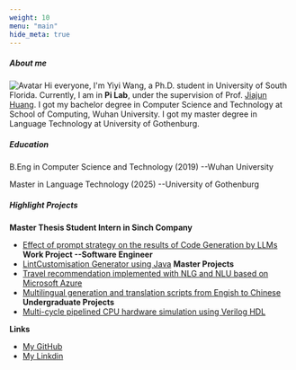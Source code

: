 ```yaml
---
weight: 10
menu: "main"
hide_meta: true
---
```


##### About me
![Avatar](https://braveoneone.github.io/me.jpeg)  Hi everyone, I'm Yiyi Wang, a Ph.D. student in University of South Florida. Currently, I am in **Pi Lab**, under the supervision of Prof. [Jiajun Huang](https://jiajunhuang1999.github.io). I got my bachelor degree in Computer Science and Technology at School of Computing, Wuhan University. I got my master degree in Language Technology at University of Gothenburg.

##### Education
B.Eng in Computer Science and Technology (2019) --Wuhan University  

Master in Language Technology (2025) --University of Gothenburg
##### Highlight Projects
**Master Thesis Student Intern in Sinch Company**
* [Effect of prompt strategy on the results of Code Generation by LLMs](https://sinch.com)
**Work Project --Software Engineer**
* [LintCustomisation Generator using Java](https://github.com/Braveoneone/LintCustomisation/tree/main)
**Master Projects**
* [Travel recommendation implemented with NLG and NLU based on Microsoft Azure](https://github.com/Braveoneone/final-project-dialogue-system2/blob/main/README.md)
* [Multilingual generation and translation scripts from Engish to Chinese](https://github.com/Braveoneone/computational_syntax)
**Undergraduate Projects**
* [Multi-cycle pipelined CPU hardware simulation using Verilog HDL](https://braveoneone.github.io/cpuVHDL.pdf)

**Links**
* [My GitHub](https://github.com/Braveoneone) 
* [My Linkdin](https://www.linkedin.com/in/yiyi-wang-0551b7179/)